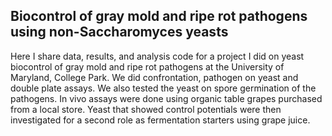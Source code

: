 ## Biocontrol of gray mold and ripe rot pathogens using non-Saccharomyces yeasts
Here I share data, results, and analysis code for a project I did on yeast biocontrol of gray mold and ripe rot pathogens at the University of Maryland, College Park. 
We did confrontation, pathogen on yeast and double plate assays.
We also tested the yeast on spore germination of the pathogens.
In vivo assays were done using organic table grapes purchased from a local store.
Yeast that showed control potentials were then investigated for a second role as fermentation starters using grape juice.
